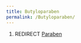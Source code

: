 ```yaml
---
title: Butyloparaben
permalink: /Butyloparaben/
---
```


1.  REDIRECT [Paraben](/atopedia/Paraben "wikilink")
